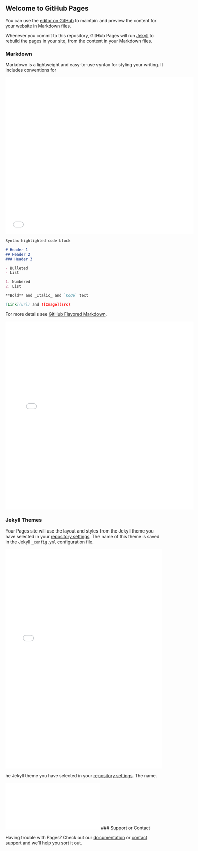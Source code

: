## Welcome to GitHub Pages

You can use the [editor on GitHub](https://github.com/devincody/test/edit/master/index.md) to maintain and preview the content for your website in Markdown files.

Whenever you commit to this repository, GitHub Pages will run [Jekyll](https://jekyllrb.com/) to rebuild the pages in your site, from the content in your Markdown files.

### Markdown

Markdown is a lightweight and easy-to-use syntax for styling your writing. It includes conventions for

<iframe width="600" height="500" frameborder="0" scrolling="no" src="//plot.ly/~RPlotBot/3502.embed"></iframe>

```markdown
Syntax highlighted code block

# Header 1
## Header 2
### Header 3

- Bulleted
- List

1. Numbered
2. List

**Bold** and _Italic_ and `Code` text

[Link](url) and ![Image](src)
```

For more details see [GitHub Flavored Markdown](https://guides.github.com/features/mastering-markdown/).

<iframe width="600" height="600" frameborder="0" scrolling="no" src="//plot.ly/~AdamKulidjian/3669.embed"></iframe>


### Jekyll Themes

Your Pages site will use the layout and styles from the Jekyll theme you have selected in your [repository settings](https://github.com/devincody/test/settings). The name of this theme is saved in the Jekyll `_config.yml` configuration file.

<iframe height="700" width="500" scale="0.3" frameborder="0" scrolling="no" src="//plot.ly/~Dreamshot/512.embed"></iframe>

he Jekyll theme you have selected in your [repository settings](https://github.com/devincody/test/settings). The name.



<iframe logo="false" frameborder="0" scrolling="no" src="//plot.ly/~IPython.Demo/1091.embed"></iframe>
### Support or Contact

Having trouble with Pages? Check out our [documentation](https://help.github.com/categories/github-pages-basics/) or [contact support](https://github.com/contact) and we’ll help you sort it out.


